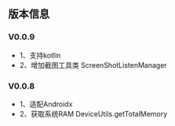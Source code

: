 ## 版本信息 ##

### V0.0.9 ###

- 1、支持kotlin
- 2、增加截图工具类 ScreenShotListenManager

### V0.0.8 ###

- 1、适配Androidx
- 2、获取系统RAM DeviceUtils.getTotalMemory